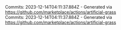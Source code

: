 Commits: 2023-12-14T04:11:37.884Z - Generated via https://github.com/marketplace/actions/artificial-grass
<br>
Commits: 2023-12-14T04:11:37.884Z - Generated via https://github.com/marketplace/actions/artificial-grass
<br>
